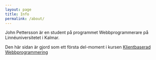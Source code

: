 ```yaml
---
layout: page
title: Info
permalink: /about/
---
```


John Pettersson är en student på programmet Webbprogrammerare på Linnéuniversitetet i Kalmar.

Den här sidan är gjord som ett första del-moment i kursen [Klientbaserad Webbprogrammering](https://coursepress.lnu.se/kurs/klientbaserad-webbprogrammering/)

